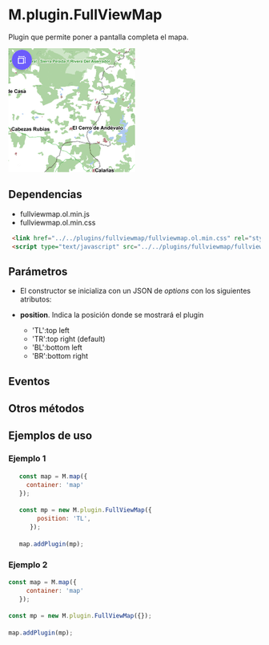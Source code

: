 # M.plugin.FullViewMap

Plugin que permite poner a pantalla completa el mapa.

![Imagen1](../img/fullViewMap_1.png)

## Dependencias

- fullviewmap.ol.min.js
- fullviewmap.ol.min.css


```html
 <link href="../../plugins/fullviewmap/fullviewmap.ol.min.css" rel="stylesheet" />
 <script type="text/javascript" src="../../plugins/fullviewmap/fullviewmap.ol.min.js"></script>
```

## Parámetros

- El constructor se inicializa con un JSON de _options_ con los siguientes atributos:

- **position**. Indica la posición donde se mostrará el plugin
    - 'TL':top left
    - 'TR':top right (default)
    - 'BL':bottom left
    - 'BR':bottom right

## Eventos


## Otros métodos


## Ejemplos de uso

### Ejemplo 1
```javascript
   const map = M.map({
     container: 'map'
   });

   const mp = new M.plugin.FullViewMap({
        position: 'TL',
      });

   map.addPlugin(mp);
```
### Ejemplo 2
```javascript
const map = M.map({
     container: 'map'
   });

const mp = new M.plugin.FullViewMap({});

map.addPlugin(mp);
```
